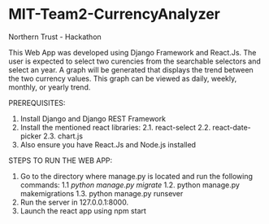 # MIT-Team2-CurrencyAnalyzer
Northern Trust - Hackathon 

This Web App was developed using Django Framework and React.Js. The user is expected to select two curencies from the searchable selectors and select an year. A graph will be generated that displays the trend between the two currency values. This graph can be viewed as daily, weekly, monthly, or yearly trend.

PREREQUISITES:
  1. Install Django and Django REST Framework
  2. Install the mentioned react libraries:
    2.1. react-select
    2.2. react-date-picker
    2.3. chart.js
  3. Also ensure you have React.Js and Node.js installed
 
STEPS TO RUN THE WEB APP:
  1. Go to the directory where manage.py is located and run the following commands: 
    1.1 *python manage.py migrate*
    1.2. python manage.py makemigrations
    1.3. python manage.py runsever
  2. Run the server in 127.0.0.1:8000.
  3. Launch the react app using npm start
